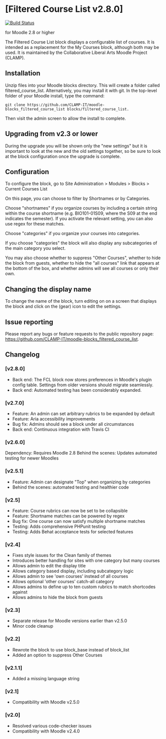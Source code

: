 # [Filtered Course List v2.8.0]

[![Build Status](https://travis-ci.org/CLAMP-IT/moodle-blocks_filtered_course_list.svg?branch=master)](https://travis-ci.org/CLAMP-IT/moodle-blocks_filtered_course_list)

for Moodle 2.8 or higher

The Filtered Course List block displays a configurable list of courses. It is intended as a replacement for the My Courses block, although both may be used. It is maintained by the Collaborative Liberal Arts Moodle Project (CLAMP).

## Installation

Unzip files into your Moodle blocks directory. This will create a folder called filtered_course_list. Alternatively, you may install it with git. In the top-level folder of your Moodle install, type the command: 

```
git clone https://github.com/CLAMP-IT/moodle-blocks_filtered_course_list blocks/filtered_course_list.
```

Then visit the admin screen to allow the install to complete.

## Upgrading from v2.3 or lower

During the upgrade you will be shown only the "new settings" but it is important to look at the new and the old settings together, so be sure to look at the block configuration once the upgrade is complete. 

## Configuration ##

To configure the block, go to Site Administration > Modules > Blocks > Current Courses List

On this page, you can choose to filter by Shortnames or by Categories.

Choose "shortnames" if you organize courses by including a certain string within the course shortname (e.g. BIO101-01S09, where the S09 at the end indicates the semester). If you activate the relevant setting, you can also use regex for these matches.

Choose "categories" if you organize your courses into categories.

If you choose "categories" the block will also display any subcategories of the main category you select.

You may also choose whether to suppress "Other Courses", whether to hide the block from guests, whether to hide the "all courses" link that appears at the bottom of the box, and whether admins will see all courses or only their own.

## Changing the display name ##

To change the name of the block, turn editing on on a screen that displays the block and click on the (gear) icon to edit the settings.

## Issue reporting ##

Please report any bugs or feature requests to the public repository page: <https://github.com/CLAMP-IT/moodle-blocks_filtered_course_list>.

## Changelog ##

### [v2.8.0] ###
* Back end: The FCL block now stores preferences in Moodle's plugin config table. Settings from older versions should migrate seamlessly.
* Back end: Automated testing has been considerably expanded.

### [v2.7.0] ###
* Feature: An admin can set arbitrary rubrics to be expanded by default
* Feature: Aria accessibility improvements 
* Bug fix: Admins should see a block under all circumstances
* Back end: Continuous integration with Travis CI

### [v2.6.0] ###
Dependency: Requires Moodle 2.8
Behind the scenes: Updates automated testing for newer Moodles

### [v2.5.1] ###
* Feature: Admin can designate "Top" when organizing by categories
* Behind the scenes: automated testing and healthier code

### [v2.5] ###
* Feature: Course rubrics can now be set to be collapsible
* Feature: Shortname matches can be powered by regex
* Bug fix: One course can now satisfy multiple shortname matches
* Testing: Adds comprehensive PHPunit testing
* Testing: Adds Behat acceptance tests for selected features

### [v2.4] ###
* Fixes style issues for the Clean family of themes
* Introduces better handling for sites with one category but many courses
* Allows admin to edit the display title
* Allows category based display, including subcategory logic
* Allows admin to see 'own courses' instead of all courses
* Allows optional 'other courses' catch-all category
* Allows admins to define up to ten custom rubrics to match shortcodes against
* Allows admins to hide the block from guests

### [v2.3] ###
* Separate release for Moodle versions earlier than v2.5.0
* Minor code cleanup

### [v2.2] ###
* Rewrote the block to use block_base instead of block_list
* Added an option to suppress Other Courses

### [v2.1.1] ###
* Added a missing language string

### [v2.1] ###
* Compatibility with Moodle v2.5.0

### [v2.0] ###
* Resolved various code-checker issues
* Compatibility with Moodle v2.4.0
